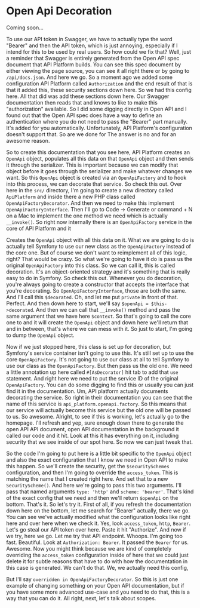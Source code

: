 # Open Api Decoration

Coming soon...

To use our API token in Swagger, we have to actually type the word "Bearer" and then the API token, which is just annoying, especially if I intend for this to be used by real users. So how could we fix that? Well, just a reminder that Swagger is entirely generated from the Open API spec document that API Platform builds. You can see this spec document by either viewing the page source, you can see it all right there or by going to `/api/docs.json`. And here we go. So a moment ago we added some configuration API Platform called `Authorization` and the end result of that is that it added this, these security sections down here. So we had this config here. All that did was add these sections down here. Our Swagger documentation then reads that and knows to like to make this "authorization" available. So I did some digging directly in Open API and I found out that the Open API spec does have a way to define an authentication where you do not need to pass the "Bearer" part manually. It's added for you automatically. Unfortunately, API Platform's configuration doesn't support that. So are we done for The answer is no and for an awesome reason.

So to create this documentation that you see here, API Platform creates an `OpenApi` object, populates all this data on that `OpenApi` object and then sends it through the serializer. This is important because we can modify that object before it goes through the serializer and make whatever changes we want. So this `OpenApi` object is created via an `OpenApiFactory` and to hook into this process, we can decorate that service. So check this out. Over here in the `src/` directory, I'm going to create a new directory called `ApiPlatform` and inside there a new PHP class called `OpenApiFactoryDecorator`. And then we need to make this implement `OpenApiFactoryInterface`. Then I'll go to Code -> Generate or command + N on a Mac to implement the one method we need which is actually `__invoke()`. So right now internally there is an `OpenApiFactory` service in the core of API Platform and it

Creates the `OpenApi` object with all this data on it. What we are going to do is actually tell Symfony to use our new class as the `OpenApiFactory` instead of the core one. But of course we don't want to reimplement all of this logic, right? That would be crazy. So what we're going to have it do is pass us the original `OpenApiFactory` into this class. So we can call it, this is called decoration. It's an object-oriented strategy and it's something that is really easy to do in Symfony. So check this out. Whenever you do decoration, you're always going to create a constructor that accepts the interface that you're decorating. So `OpenApiFactoryInterface`, those are both the same. And I'll call this `$decorated`. Oh, and let me put `private` in front of that. Perfect. And then down here to start, we'll say `$openApi = $this->decorated`. And then we can call that `__invoke()` method and pass the same argument that we have here `$context`. So that's going to call the core one to and it will create the `OpenApi` object and down here we'll return that and in between, that's where we can mess with it. So just to start, I'm going to dump the `OpenApi` object.

Now if we just stopped here, this class is set up for decoration, but Symfony's service container isn't going to use this. It's still set up to use the core `OpenApiFactory`. It's not going to use our class at all to tell Symfony to use our class as the `OpenApiFactory`. But then pass us the old one. We need a little annotation up here called `#[AsDecorator]` hit tab to add that `use` statement. And right here we need to put the service ID of the original `OpenApiFactory`. You can do some digging to find this or usually you can just find it in the documentation. Um, API platform actually documents decorating the service. So right in their documentation you can see that the name of this service is `api_platform.openapi.factory`. So this means that our service will actually become this service but the old one will be passed to us. So awesome. Alright, to see if this is working, let's actually go to the homepage. I'll refresh and yep, sure enough down there to generate the open API API document, open API documentation in the background it called our code and it hit. Look at this it has everything on it, including security that we see inside of our spot here. So now we can just tweak that.

So the code I'm going to put here is a little bit specific to the `OpenApi` object and also the exact configuration that I know we need in Open API to make this happen. So we'll create the security, get the `$securitySchemes` configuration, and then I'm going to override the `access_token`. This is matching the name that I created right here. And set that to a new `SecurityScheme()`. And here we're going to pass this two arguments. I'll pass that named arguments `type: 'http'` and `scheme: 'bearer'`. That's kind of the exact config that we need and then we'll return `$openApi` on the bottom. That's it. So let's try it. First of all, if you refresh the documentation down here on the bottom, let me search for "Bearer" actually, there we go. You can see we've actually modified what the configuration looks like right here and over here when we check it. Yes, look `access_token`, `http`, `Bearer`. Let's go steal our API token over here. Paste it hit "Authorize". And now if we try, here we go. Let me try that API endpoint. Whoops. I'm going too fast. Beautiful. Look at `Authorization: Bearer`. It passed the `Bearer` for us. Awesome. Now you might think because we are kind of completely overriding the `access_token` configuration inside of here that we could just delete it for subtle reasons that have to do with how the documentation in this case is generated. We can't do that. We, we actually need this config,

But I'll say `overridden in OpenApiFactoryDecorator`. So this is just one example of changing something on your Open API documentation, but if you have some more advanced use-case and you need to do that, this is a way that you can do it. All right, next, let's talk about scopes.
